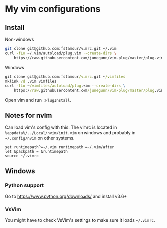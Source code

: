 # My vim configurations

## Install

Non-windows
```sh
git clone git@github.com:fstamour/vimrc.git ~/.vim
curl -fLo ~/.vim/autoload/plug.vim --create-dirs \
    https://raw.githubusercontent.com/junegunn/vim-plug/master/plug.vim
```

Windows
```cmd
git clone git@github.com:fstamour/vimrc.git ~/vimfiles
mklink /d .vim vimfiles
curl -fLo ~/vimfiles/autoload/plug.vim --create-dirs \
    https://raw.githubusercontent.com/junegunn/vim-plug/master/plug.vim
```

Open vim and run `:PlugInstall`.

## Notes for nvim

Can load vim's config with this:
The vimrc is located in `%appdata%/../Local/nvim/init.vim` on windows and 
probably in `~/.config/nvim` on other systems.

```
set runtimepath^=~/.vim runtimepath+=~/.vim/after
let &packpath = &runtimepath
source ~/.vimrc
```

## Windows

### Python support

Go to https://www.python.org/downloads/ and install v3.6+

### VsVim

You might have to check VsVim's settings to make sure it loads `~/.vimrc`.



